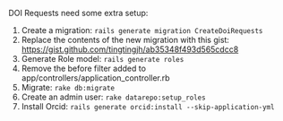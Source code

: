 DOI Requests need some extra setup:

1. Create a migration: `rails generate migration CreateDoiRequests`
1. Replace the contents of the new migration with this gist: https://gist.github.com/tingtingjh/ab35348f493d565cdcc8
1. Generate Role model: `rails generate roles`
1. Remove the before filter added to app/controllers/application_controller.rb
1. Migrate: `rake db:migrate`
1. Create an admin user: `rake datarepo:setup_roles`
1. Install Orcid: `rails generate orcid:install --skip-application-yml`
